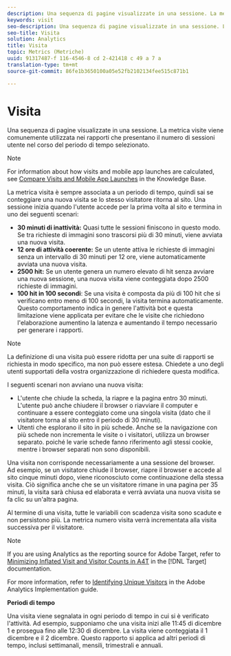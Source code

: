 ```yaml
---
description: Una sequenza di pagine visualizzate in una sessione. La metrica visite viene comunemente utilizzata nei rapporti che presentano il numero di sessioni utente nel corso del periodo di tempo selezionato.
keywords: visit
seo-description: Una sequenza di pagine visualizzate in una sessione. La metrica visite viene comunemente utilizzata nei rapporti che presentano il numero di sessioni utente nel corso del periodo di tempo selezionato.
seo-title: Visita
solution: Analytics
title: Visita
topic: Metrics (Metriche)
uuid: 91317487-f 116-4546-8 cd 2-421418 c 49 a 7 a
translation-type: tm+mt
source-git-commit: 86fe1b3650100a05e52fb2102134fee515c871b1

---
```



# Visita

Una sequenza di pagine visualizzate in una sessione. La metrica visite viene comunemente utilizzata nei rapporti che presentano il numero di sessioni utente nel corso del periodo di tempo selezionato.

>[!NOTE]
>
>For information about how visits and mobile app launches are calculated, see [Compare Visits and Mobile App Launches](https://helpx.adobe.com/analytics/kb/compare-visits-and-mobile-app-launches.html) in the Knowledge Base.

La metrica visita è sempre associata a un periodo di tempo, quindi sai se conteggiare una nuova visita se lo stesso visitatore ritorna al sito. Una sessione inizia quando l'utente accede per la prima volta al sito e termina in uno dei seguenti scenari:

* **30 minuti di inattività:** Quasi tutte le sessioni finiscono in questo modo. Se tra richieste di immagini sono trascorsi più di 30 minuti, viene avviata una nuova visita.
* **12 ore di attività coerente:** Se un utente attiva le richieste di immagini senza un intervallo di 30 minuti per 12 ore, viene automaticamente avviata una nuova visita.
* **2500 hit:** Se un utente genera un numero elevato di hit senza avviare una nuova sessione, una nuova visita viene conteggiata dopo 2500 richieste di immagini.
* **100 hit in 100 secondi**: Se una visita è composta da più di 100 hit che si verificano entro meno di 100 secondi, la visita termina automaticamente. Questo comportamento indica in genere l'attività bot e questa limitazione viene applicata per evitare che le visite che richiedono l'elaborazione aumentino la latenza e aumentando il tempo necessario per generare i rapporti.

>[!NOTE]
>
>La definizione di una visita può essere ridotta per una suite di rapporti se richiesta in modo specifico, ma non può essere estesa. Chiedete a uno degli utenti supportati della vostra organizzazione di richiedere questa modifica.

I seguenti scenari non avviano una nuova visita:

* L'utente che chiude la scheda, la riapre e la pagina entro 30 minuti. L'utente può anche chiudere il browser o riavviare il computer e continuare a essere conteggiato come una singola visita (dato che il visitatore torna al sito entro il periodo di 30 minuti).
* Utenti che esplorano il sito in più schede. Anche se la navigazione con più schede non incrementa le visite o i visitatori, utilizza un browser separato. poiché le varie schede fanno riferimento agli stessi cookie, mentre i browser separati non sono disponibili.

Una visita non corrisponde necessariamente a una sessione del browser. Ad esempio, se un visitatore chiude il browser, riapre il browser e accede al sito cinque minuti dopo, viene riconosciuto come continuazione della stessa visita. Ciò significa anche che se un visitatore rimane in una pagina per 35 minuti, la visita sarà chiusa ed elaborata e verrà avviata una nuova visita se fa clic su un'altra pagina.

Al termine di una visita, tutte le variabili con scadenza visita sono scadute e non persistono più. La metrica numero visita verrà incrementata alla visita successiva per il visitatore.

>[!NOTE]
>
>If you are using Analytics as the reporting source for Adobe Target, refer to [Minimizing Inflated Visit and Visitor Counts in A4T](https://marketing.adobe.com/resources/help/en_US/target/a4t/minimizing-inflated-visit-and-visitor-counts-a4t.html) in the [!DNL Target] documentation.

For more information, refer to [Identifying Unique Visitors](https://marketing.adobe.com/resources/help/en_US/sc/implement/visid_overview.html) in the Adobe Analytics Implementation guide.

**Periodi di tempo**

Una visita viene segnalata in ogni periodo di tempo in cui si è verificato l'attività. Ad esempio, supponiamo che una visita inizi alle 11:45 di dicembre 1 e prosegua fino alle 12:30 di dicembre. La visita viene conteggiata il 1 dicembre e il 2 dicembre. Questo rapporto si applica ad altri periodi di tempo, inclusi settimanali, mensili, trimestrali e annuali.
